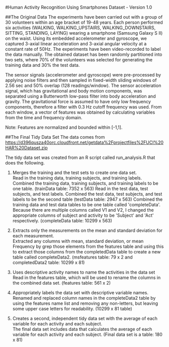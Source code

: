 #Human Activity Recognition Using Smartphones Dataset - Version 1.0

##The Original Data
The experiments have been carried out with a group of 30 volunteers within an age bracket of 19-48 years. Each person performed six activities (WALKING, WALKING_UPSTAIRS, WALKING_DOWNSTAIRS, SITTING, STANDING, LAYING) wearing a smartphone (Samsung Galaxy S II) on the waist. Using its embedded accelerometer and gyroscope, we captured 3-axial linear acceleration and 3-axial angular velocity at a constant rate of 50Hz. The experiments have been video-recorded to label the data manually. The obtained dataset has been randomly partitioned into two sets, where 70% of the volunteers was selected for generating the training data and 30% the test data. 

The sensor signals (accelerometer and gyroscope) were pre-processed by applying noise filters and then sampled in fixed-width sliding windows of 2.56 sec and 50% overlap (128 readings/window). The sensor acceleration signal, which has gravitational and body motion components, was separated using a Butterworth low-pass filter into body acceleration and gravity. The gravitational force is assumed to have only low frequency components, therefore a filter with 0.3 Hz cutoff frequency was used. From each window, a vector of features was obtained by calculating variables from the time and frequency domain.
 

Note: Features are normalized and bounded within [-1,1].


##The Final Tidy Data Set
The data comes from
https://d396qusza40orc.cloudfront.net/getdata%2Fprojectfiles%2FUCI%20HAR%20Dataset.zip

The tidy data set was created from an R script called run_analysis.R that does the following. 

1)	Merges the training and the test sets to create one data set.<br>
Read in the training data, training subjects, and training labels.  Combined the training data, training subjects, and training labels to be one table.  (trainData table: 7352 x 563)
Read in the test data, test subjects, and test labels.  Combined the test data, test subjects, and test labels to be the second table  (testData table: 2947 x 563)
Combined the training data and test data tables to be one table called 'completeData'.  Because there are multiple columns called V1 and V2, I changed the appropriate columns of subject and activity to be 'Subject' and 'Act' respectively.  (completeData table: 10299 x 563)

2)	Extracts only the measurements on the mean and standard deviation for each measurement.<br>
Extracted any columns with mean, standard deviation, or mean Frequency by grep those elements from the features table and using this to extract those columns from the completedData table to create a new table called completeData2.  (msfeatures table: 79 x 2 and completedData2 table: 10299 x 81)

3)	Uses descriptive activity names to name the activities in the data set<br>
Read in the features table, which will be used to rename the columns in the combined data set.  (features table: 561 x 2)

4)	Appropriately labels the data set with descriptive variable names.<br>
Renamed and replaced column names in the completeData2 table by using the features name list and removing any non-letters, but leaving some upper case letters for readability. (10299 x 81 table)

5)	Creates a second, independent tidy data set with the average of each variable for each activity and each subject.<br>
The final data set includes data that calculates the average of each variable for each activity and each subject.  (Final data set is a table: 180 x 81)
